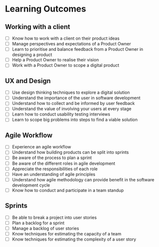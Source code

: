 # Learning Outcomes

## Working with a client

- [ ] Know how to work with a client on their product ideas
- [ ] Manage perspectives and expectations of a Product Owner
- [ ] Learn to prioritise and balance feedback from a Product Owner in designing a product
- [ ] Help a Product Owner to realise their vision
- [ ] Work with a Product Owner to scope a digital product

## UX and Design

- [ ] Use design thinking techniques to explore a digital solution
- [ ] Understand the importance of the user in software development
- [ ] Understand how to collect and be informed by user feedback
- [ ] Understand the value of involving your users at every stage
- [ ] Learn how to conduct usability testing interviews
- [ ] Learn to scope big problems into steps to find a viable solution

## Agile Workflow

- [ ] Experience an agile workflow
- [ ] Understand how building products can be split into sprints
- [ ] Be aware of the process to plan a sprint
- [ ] Be aware of the different roles in agile development
- [ ] Appreciate the responsibilities of each role
- [ ] Have an understanding of agile principles
- [ ] Understand how agile methodology can provide benefit in the software development cycle
- [ ] Know how to conduct and participate in a team standup

## Sprints

- [ ] Be able to break a project into user stories
- [ ] Plan a backlog for a sprint
- [ ] Manage a backlog of user stories
- [ ] Know techniques for estimating the capacity of a team
- [ ] Know techniques for estimating the complexity of a user story
